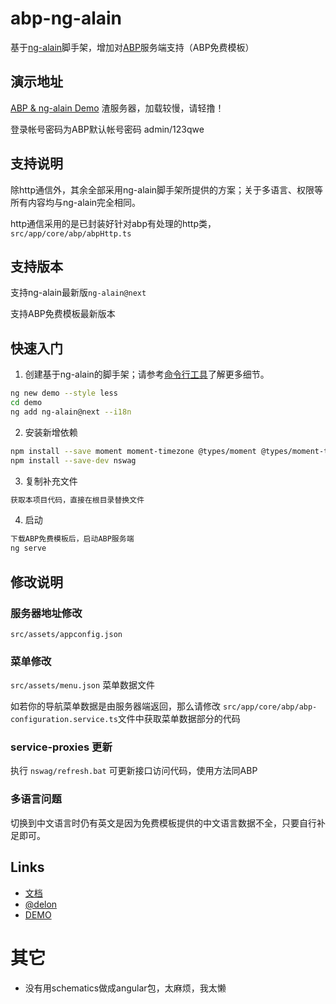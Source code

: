 # abp-ng-alain

基于[ng-alain](https://ng-alain.com/)脚手架，增加对[ABP](https://aspnetboilerplate.com/)服务端支持（ABP免费模板）

## 演示地址


[ABP & ng-alain Demo](http://abp-ng-alain.cn-panda.cn) 渣服务器，加载较慢，请轻撸！

登录帐号密码为ABP默认帐号密码 admin/123qwe

## 支持说明

除http通信外，其余全部采用ng-alain脚手架所提供的方案；关于多语言、权限等所有内容均与ng-alain完全相同。

http通信采用的是已封装好针对abp有处理的http类，`src/app/core/abp/abpHttp.ts`

## 支持版本

支持ng-alain最新版`ng-alain@next`

支持ABP免费模板最新版本

## 快速入门

1. 创建基于ng-alain的脚手架；请参考[命令行工具](https://ng-alain.com/cli)了解更多细节。
```bash
ng new demo --style less
cd demo
ng add ng-alain@next --i18n
```
2. 安装新增依赖
```bash
npm install --save moment moment-timezone @types/moment @types/moment-timezone @types/lodash ngx-cookie-service
npm install --save-dev nswag
```
3. 复制补充文件
```bash
获取本项目代码，直接在根目录替换文件
```
4. 启动
```bash
下载ABP免费模板后，启动ABP服务端
ng serve
```

## 修改说明
### 服务器地址修改
`src/assets/appconfig.json`
### 菜单修改
`src/assets/menu.json` 菜单数据文件

如若你的导航菜单数据是由服务器端返回，那么请修改
`src/app/core/abp/abp-configuration.service.ts`文件中获取菜单数据部分的代码

### service-proxies 更新
执行 `nswag/refresh.bat` 可更新接口访问代码，使用方法同ABP

### 多语言问题

切换到中文语言时仍有英文是因为免费模板提供的中文语言数据不全，只要自行补足即可。

## Links

+ [文档](https://ng-alain.com)
+ [@delon](https://github.com/ng-alain/delon)
+ [DEMO](https://ng-alain.github.io/ng-alain/)

# 其它
* 没有用schematics做成angular包，太麻烦，我太懒